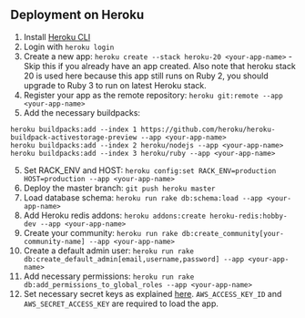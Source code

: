 ## Deployment on Heroku

1. Install [Heroku CLI](https://devcenter.heroku.com/articles/heroku-cli)
2. Login with `heroku login`
3. Create a new app: `heroku create --stack heroku-20 <your-app-name>` - Skip this if you already have an app created. Also note that heroku stack 20 is used here because this app still runs on Ruby 2, you should upgrade to Ruby 3 to run on latest Heroku stack.
4. Register your app as the remote repository: `heroku git:remote --app <your-app-name>`
5. Add the necessary buildpacks:
```
heroku buildpacks:add --index 1 https://github.com/heroku/heroku-buildpack-activestorage-preview --app <your-app-name>
heroku buildpacks:add --index 2 heroku/nodejs --app <your-app-name>
heroku buildpacks:add --index 3 heroku/ruby --app <your-app-name>
```
5. Set RACK_ENV and HOST: `heroku config:set RACK_ENV=production HOST=production --app <your-app-name>`
6. Deploy the master branch: `git push heroku master`
7. Load database schema: `heroku run rake db:schema:load --app <your-app-name>`
8. Add Heroku redis addons: `heroku addons:create heroku-redis:hobby-dev --app <your-app-name>`
9. Create your community: `heroku run rake db:create_community[your-community-name] --app <your-app-name>`
10. Create a default admin user: `heroku run rake db:create_default_admin[email,username,password] --app <your-app-name>`
11. Add necessary permissions: `heroku run rake db:add_permissions_to_global_roles --app <your-app-name>`
12. Set necessary secret keys as explained [here](https://gitlab.com/doublegdp/open-platform/-/blob/master/HANDBOOK.md#setting-environment-variables). `AWS_ACCESS_KEY_ID` and `AWS_SECRET_ACCESS_KEY` are required to load the app.
